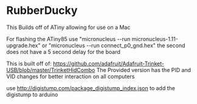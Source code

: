 # RubberDucky
This Builds off of ATiny allowing for use on a Mac

For flashing the ATiny85 use "micronucleus --run micronucleus-1.11-upgrade.hex"
or "micronucleus --run connect_p0_gnd.hex" the second does not have a 5 second delay for the board

This is built off of:
https://github.com/adafruit/Adafruit-Trinket-USB/blob/master/TrinketHidCombo
The Provided version has the PID and VID changes for better interaction on all computers

use http://digistump.com/package_digistump_index.json to add the digistump to arduino



